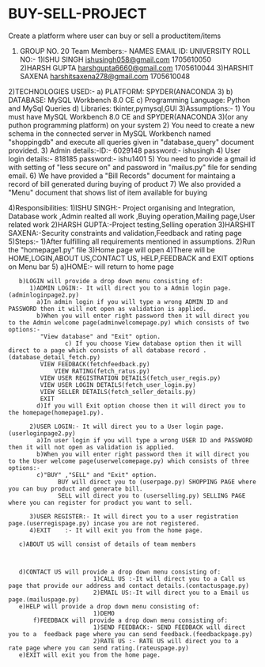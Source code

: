 # BUY-SELL-PROJECT
Create a platform where user can buy or sell a productitem/items
1) GROUP NO. 20
  Team Members:- NAMES                   EMAIL ID:                     UNIVERSITY ROLL NO:-
  	      1)ISHU SINGH		ishusingh058@gmail.com	       1705610050	
  	      2)HARSH GUPTA 		harshgupta6660@gmail.com       1705610044
  	      3)HARSHIT SAXENA		harshitsaxena278@gmail.com     1705610048

2)TECHNOLOGIES USED:-
		 a) PLATFORM: SPYDER(ANACONDA 3)
		 b) DATABASE: MySQL Workbench 8.0 CE
		 c) Programming Language: Python and MySql Queries
		 d) Libraries: tkinter,pymysql,GUI
3)Assumptions:-
		1) You must have MySQL Workbench 8.0 CE and SPYDER(ANACONDA 3)(or any puthon programming platform) on your system
		2) You need  to create a new schema in the connected server in MySQL Workbench named "shoppingdb" and execute all queries given in "database_query"
 		   document provided.
		3) Admin details:-ID:- 6029148 password:- ishusingh
		4) User login details:- 818185 password:- ishu1401
		5) You need to provide a gmail id with setting of "less secure on" and password in "mailus.py" file for sending email.
		6) We have provided a "Bill Records" document for maintaing a record of bill generated during buying of product
		7) We also provided a "Menu" document that shows list of item available for buying

4)Responsibilities:
		   1)ISHU SINGH:- Project organising and Integration, Database work ,Admin realted all work ,Buying operation,Mailing page,User related work
		   2)HARSH GUPTA:-Project testing,Selling operation
		   3)HARSHIT SAXENA:-Security constraints and validation,Feedback and rating page
5)Steps:-
	1)After fulfilling all requirements mentioned in assumptions.
        2)Run the "homepage1.py" file
	3)Home page will open
	4)There will be HOME,LOGIN,ABOUT US,CONTACT US, HELP,FEEDBACK and EXIT options on Menu bar
	5) a)HOME:- will return to home page




	   b)LOGIN will provide a drop down menu consisting of:
	      1)ADMIN LOGIN:- It will direct you to a Admin login page.(adminloginpage2.py)
			a)In admin login if you will type a wrong ADMIN ID and PASSWORD then it will not open as validation is applied.
			b)When you will enter right password then it will direct you to the Admin welcome page(adminwelcomepage.py) which consists of two options:- 
		 	 "View database" and "Exit" option.
                	c) If you choose View database option then it will direct to a page which consists of all database record .(database_detail_fetch.py)
		  	 VIEW FEEDBACK(fetchfeedback.py)
	           	 VIEW RATING(fetch_ratus.py)
		   	 VIEW USER REGISTRATION DETAILS(fetch_user_regis.py)
		   	 VIEW USER LOGIN DETAILS(fetch_user_login.py)
		   	 VIEW SELLER DETAILS(fetch_seller_details.py)
		   	 EXIT
			d)If you will Exit option choose then it will direct you to the homepage(homepage1.py).

	      2)USER LOGIN:- It will direct you to a User login page.(userloginpage2.py)
			a)In user login if you will type a wrong USER ID and PASSWORD then it will not open as validation is applied.
			b)When you will enter right password then it will direct you to the User welcome page(userwelcomepage.py) which consists of three options:- 
			c)"BUY" ,"SELL" and "Exit" option.
	           	  BUY will direct you to (userpage.py) SHOPPING PAGE where you can buy product and generate bill.
	          	  SELL will direct you to (userselling.py) SELLING PAGE where you can register for product you want to sell.

	      3)USER REGISTER:- It will direct you to a user registration page.(userregispage.py) incase you are not registered.
	      4)EXIT	:- It will exit you from the home page.

	   c)ABOUT US will consist of details of team members



	   d)CONTACT US will provide a drop down menu consisting of:
							1)CALL US :-It will direct you to a Call us page that provide our address and contact details.(contactuspage.py)
							2)EMAIL US:-It will direct you to a Email us page.(mailuspage.py)
	   e)HELP will provide a drop down menu consisting of:
							1)DEMO
           f)FEEDBACK will provide a drop down menu consisting of:
							1)SEND FEEDBACK:- SEND FEEDBACK will direct you to a  feedback page where you can send feedback.(feedbackpage.py)
							2)RATE US :- RATE US will direct you to a  rate page where you can send rating.(rateuspage.py)
	   e)EXIT will exit you from the home page.
	   

